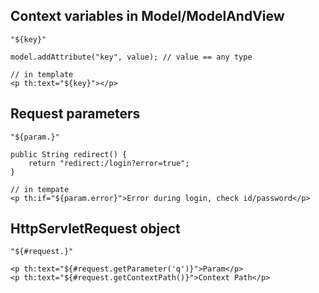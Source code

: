 ## Context variables in Model/ModelAndView
`"${key}"`
```
model.addAttribute("key", value); // value == any type

// in template
<p th:text="${key}"></p>
```
## Request parameters
`"${param.}"`
```
public String redirect() {
    return "redirect:/login?error=true";
}

// in tempate
<p th:if="${param.error}">Error during login, check id/password</p>
```
## HttpServletRequest object
`"${#request.}"`
```
<p th:text="${#request.getParameter('q')}">Param</p>
<p th:text="${#request.getContextPath()}">Context Path</p>
```
